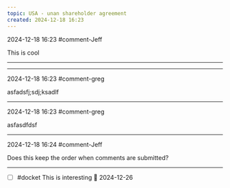```yaml
---
topic: USA - unan shareholder agreement
created: 2024-12-18 16:23
---
```


2024-12-18 16:23 #comment-Jeff

This is cool

---

---

2024-12-18 16:23 #comment-greg

asfadsfj;sdj;ksadlf

---

2024-12-18 16:23 #comment-greg

asfasdfdsf

---

2024-12-18 16:24 #comment-Jeff

Does this keep the order when comments are submitted?

---
- [ ] #docket This is interesting 📅 2024-12-26